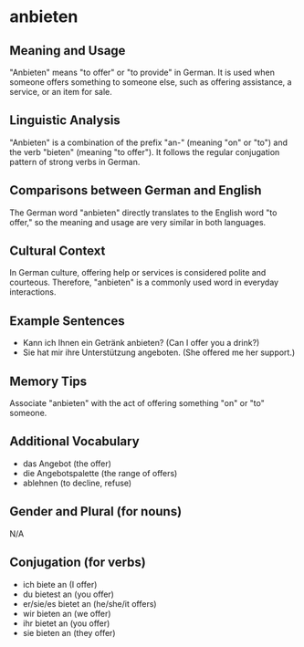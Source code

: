 # anbieten
## Meaning and Usage
"Anbieten" means "to offer" or "to provide" in German. It is used when someone offers something to someone else, such as offering assistance, a service, or an item for sale.

## Linguistic Analysis
"Anbieten" is a combination of the prefix "an-" (meaning "on" or "to") and the verb "bieten" (meaning "to offer"). It follows the regular conjugation pattern of strong verbs in German.

## Comparisons between German and English
The German word "anbieten" directly translates to the English word "to offer," so the meaning and usage are very similar in both languages.

## Cultural Context
In German culture, offering help or services is considered polite and courteous. Therefore, "anbieten" is a commonly used word in everyday interactions.

## Example Sentences
- Kann ich Ihnen ein Getränk anbieten? (Can I offer you a drink?)
- Sie hat mir ihre Unterstützung angeboten. (She offered me her support.)

## Memory Tips
Associate "anbieten" with the act of offering something "on" or "to" someone.

## Additional Vocabulary
- das Angebot (the offer)
- die Angebotspalette (the range of offers)
- ablehnen (to decline, refuse) 

## Gender and Plural (for nouns)
N/A

## Conjugation (for verbs)
- ich biete an (I offer)
- du bietest an (you offer)
- er/sie/es bietet an (he/she/it offers)
- wir bieten an (we offer)
- ihr bietet an (you offer)
- sie bieten an (they offer)